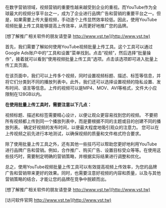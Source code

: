 在数字营销领域，视频营销的重要性越来越受到企业的重视。而YouTube作为全球最大的视频分享平台之一，成为了企业进行品牌广告和营销的重要平台之一。但是，如果需要上传大量视频，手动逐个上传显然效率较低。因此，使用YouTube视频批量上传工具能够提高上传效率，从而更好地推广您的品牌。

[想了解推广相关软件的朋友请登录 http://www.vst.tw](http://www.vst.tw)

首先，我们需要了解如何使用YouTube视频批量上传工具。这个工具可以通过Google Ads账户中的“工具和设置”菜单找到。点击“视频”，然后选择“批量操作”，接着就可以看到“使用视频批量上传工具”选项。点击该选项即可进入批量上传工具页面。

在该页面中，我们可以上传多个视频，同时设置视频标题、描述、标签等信息，并将它们分类到不同的播放列表中。此外，我们还可以选择设置视频的隐私设置、发布时间、语言等信息。上传的视频可以是MP4、MOV、AVI等格式，文件大小应限制在128GB以内。

**在使用批量上传工具时，需要注意以下几点：**

视频标题、描述和标签需要精心设计，以便让观众更容易找到您的视频。
不要把所有视频都上传到同一个播放列表中，而是要根据不同的主题或目的创建不同的播放列表。
确定好视频的发布时间，以便最大程度地吸引观众的注意力。
您可以在上传视频之前先进行本地测试，以确保视频的质量和文件格式符合要求。

除了使用批量上传工具之外，还有其他一些技巧可以帮助您更好地利用YouTube进行品牌广告和营销。例如，合作推广、购买广告、设置目标受众等等。在使用这些技巧时，需要制定明确的营销策略，并根据实际结果进行调整和优化。

总之，使用YouTube视频批量上传工具可以有效提高视频上传效率，为您的品牌广告和营销带来更好的效果。同时，也需要注意好视频的内容和质量，以及与其他营销策略的结合，才能让您的品牌在竞争中脱颖而出。

[想了解推广相关软件的朋友请登录 http://www.vst.tw](http://www.vst.tw)


[访问软件官网 http://www.vst.tw](http://www.vst.tw)
